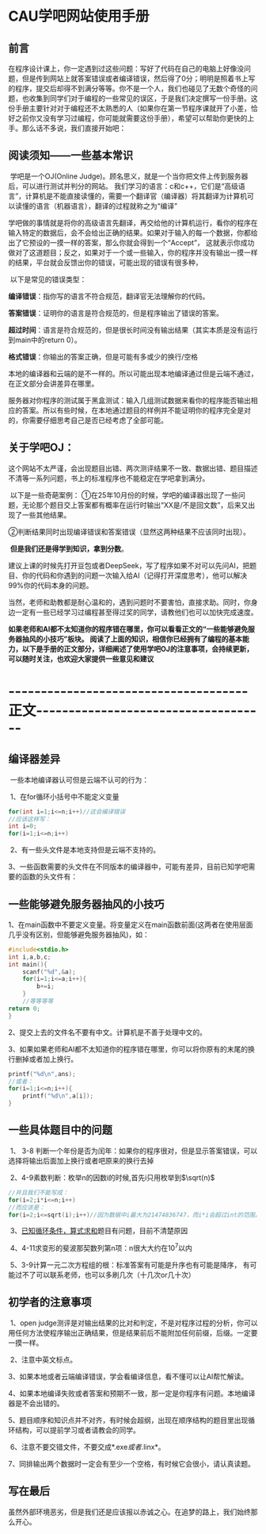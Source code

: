 # CAU学吧网站使用手册
   ## 前言
​	在程序设计课上，你一定遇到过这些问题：写好了代码在自己的电脑上好像没问题，但是传到网站上就答案错误或者编译错误，然后得了0分；明明是照着书上写的程序，提交后却得不到满分等等。你不是一个人，我们也碰见了无数个奇怪的问题，也收集到同学们对于编程的一些常见的误区，于是我们决定撰写一份手册。这份手册主要针对对于编程还不太熟悉的人（如果你在第一节程序课就开了小差，恰好之前你又没有学习过编程，你可能就需要这份手册），希望可以帮助你更快的上手。那么话不多说，我们直接开始吧：

## 阅读须知——一些基本常识

​	学吧是一个OJ(Online Judge)。顾名思义，就是一个当你把文件上传到服务器后，可以进行测试并判分的网站。
	我们学习的语言：c和c++，它们是“高级语言”，计算机是不能直接读懂的，需要一个翻译官（编译器）将其翻译为计算机可以读懂的语言（机器语言），翻译的过程就称之为“编译”

​	学吧做的事情就是将你的高级语言先翻译，再交给他的计算机运行，看你的程序在输入特定的数据后，会不会给出正确的结果。如果对于输入的每一个数据，你都给出了它预设的一摸一样的答案，那么你就会得到一个“Accept”，
这就表示你成功做对了这道题目；反之，如果对于一个或一些输入，你的程序并没有输出一摸一样的结果，平台就会反馈出你的错误，可能出现的错误有很多种，

​	以下是常见的错误类型：

​	**编译错误**：指你写的语言不符合规范，翻译官无法理解你的代码。

​	**答案错误**：证明你的语言是符合规范的，但是程序输出了错误的答案。

​	**超过时间**：语言是符合规范的，但是很长时间没有输出结果（其实本质是没有运行到main中的return 0）。

​	**格式错误**：你输出的答案正确，但是可能有多或少的换行/空格

​	本地的编译器和云端的是不一样的。所以可能出现本地编译通过但是云端不通过，在正文部分会讲差异在哪里。

​	服务器对你程序的测试属于黑盒测试：输入几组测试数据来看你的程序能否输出相应的答案。所以有些时候，在本地通过题目的样例并不能证明你的程序完全是对的，你需要仔细思考自己是否已经考虑了全部可能。

## 关于学吧OJ：

​	这个网站不太严谨，会出现题目出错、两次测评结果不一致、数据出错、题目描述不清等一系列问题，书上的标准程序也不能稳定在学吧拿到满分。

​	以下是一些奇葩案例：
​		①在25年10月份的时候，学吧的编译器出现了一些问题，无论那个题目交上答案都有概率在运行时输出“XX是/不是回文数”，后来又出现了一些其他结果。

​		②判断结果同时出现编译错误和答案错误（显然这两种结果不应该同时出现）。

​	**但是我们还是得学到知识，拿到分数**。

​	建议上课的时候先打开豆包或者DeepSeek，写了程序如果不对可以先问AI，把题目、你的代码和你遇到的问题一次输入给AI（记得打开深度思考），他可以解决99%你的代码本身的问题。

​	当然，老师和助教都是耐心温和的，遇到问题时不要害怕，直接求助。同时，你身边一定有一些已经学习过编程甚至得过奖的同学，请教他们也可以加快完成速度。

 ​	**如果老师和AI都不太知道你的程序错在哪里，你可以看看正文的“一些能够避免服务器抽风的小技巧”板块。
 阅读了上面的知识，相信你已经拥有了编程的基本能力，以下是手册的正文部分，详细阐述了使用学吧OJ的注意事项，会持续更新，可以随时关注，也欢迎大家提供一些意见和建议**
 
 
 # -------------------------------------正文------------------------------------
## 编译器差异

​	一些本地编译器认可但是云端不认可的行为：

​	1、在for循环小括号中不能定义变量

```c
for(int i=1;i<=n;i++)//这会编译错误
//应该这样写：
int i=0;
for(i=1;i<=n;i++)
```

​	2、有一些头文件是本地支持但是云端不支持的。

​	3、一些函数需要的头文件在不同版本的编译器中，可能有差异，目前已知学吧需要的函数的头文件有：


## 一些能够避免服务器抽风的小技巧

1、在main函数中不要定义变量。将变量定义在main函数前面(这两者在使用层面几乎没有区别，但能够避免服务器抽风)，如：

```c
#include<stdio.h>
int i,a,b,c;
int main(){
	scanf("%d",&a);
	for(i=1;i<=a;i++){
		b+=i;
	}
	//等等等等
return 0;
}
```

2、提交上去的文件名不要有中文。计算机是不善于处理中文的。

3、如果如果老师和AI都不太知道你的程序错在哪里，你可以将你原有的末尾的换行删掉或者加上换行。

```c++
printf("%d\n",ans);
//或者：
for(i=1;i<=n;i++){
	printf("%d\n",a[i]);
}
```


## 一些具体题目中的问题

​	1、 3-8 判断一个年份是否为闰年：如果你的程序很对，但是显示答案错误，可以选择将输出后面加上换行或者吧原来的换行去掉

​	2、4-9素数判断：枚举n的因数i的时候,首先i只用枚举到$\sqrt(n)$

```C
//并且我们不能写成：
for(i=2;i*i<=n;i++)
//而应该是：
for(i=2;i<=sqrt(i);i++)//因为数据中i最大为21474836747，而i*i会超过int的范围。（为什么题目不表明i的范围啊无语）
```

​	3、[已知循环条件，算式求和](https://page.cau.edu.cn/mod/assignment/view.php?id=27148)题目有问题，目前不清楚原因

​	4、4-11求变形的斐波那契数列第n项：n很大大约在$10^7$以内​


​	5、3-9计算一元二次方程组的根：标准答案有可能是升序也有可能是降序，
​		有可能过不了可以联系老师，也可以多刷几次（十几次or几十次）
​		

## 初学者的注意事项

​	1、open judge测评是对输出结果的比对和判定，不是对程序过程的分析，你可以用任何方法使程序输出正确结果，但是结果前后不能附加任何前缀，后缀。一定要一摸一样。

​	2、注意中英文标点。

​	3、如果本地或者云端编译错误，学会看编译信息，看不懂可以让AI帮忙解读。

​	4、如果本地编译失败或者答案和预期不一致，那一定是你程序有问题。本地编译器是不会出错的。

​	5、题目顺序和知识点并不对齐，有时候会超纲，出现在顺序结构的题目里出现循环结构，可以提前学习或者请教会的同学。

​	6、注意不要交错文件，不要交成*.exe*或者*.linx*。

​	7、同排输出两个数据时一定会有至少一个空格，有时候它会很小，请认真读题。



## 写在最后

​	虽然外部环境恶劣，但是我们还是应该报以赤诚之心。在追梦的路上，我们始终那么开心。

​	

